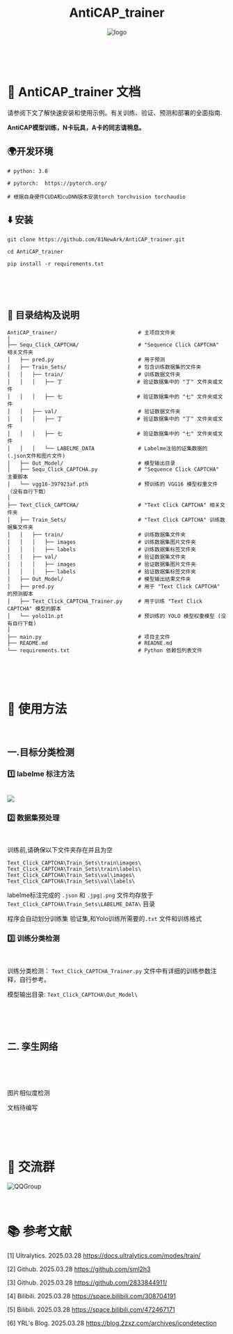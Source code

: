 <div align="center">

# AntiCAP_trainer

<img src=Docs/logo.jpg alt="logo">
</div>

<div align="center">
<br>
</div>

<br>
<br>
<br>


# 📄 AntiCAP_trainer 文档

请参阅下文了解快速安装和使用示例。有关训练、验证、预测和部署的全面指南.

<b>AntiCAP模型训练，N卡玩具，A卡的同志请稍息。</b>


## 🌍开发环境
```
# python: 3.8

# pytorch:  https://pytorch.org/

# 根据自身硬件CUDA和cuDNN版本安装torch torchvision torchaudio
```


## ⬇️ 安装
```
git clone https://github.com/81NewArk/AntiCAP_trainer.git

cd AntiCAP_trainer

pip install -r requirements.txt
```
<br>
<br>
<br>

## 📁 目录结构及说明
```
AntiCAP_trainer/                          # 主项目文件夹
│
├── Sequ_Click_CAPTCHA/                   # "Sequence Click CAPTCHA" 相关文件夹
│   ├── pred.py                           # 用于预测
│   ├── Train_Sets/                       # 包含训练数据集的文件夹
│   │   ├── train/                        # 训练数据文件夹
│   │   │   ├── 丁                        # 验证数据集中的 "丁" 文件夹或文件
│   │   │   ├── 七                        # 验证数据集中的 "七" 文件夹或文件
│   │   ├── val/                          # 验证数据文件夹
│   │   │   ├── 丁                        # 验证数据集中的 "丁" 文件夹或文件
│   │   │   ├── 七                        # 验证数据集中的 "七" 文件夹或文件
│   │   │   └── LABELME_DATA              # Labelme注验的证集数据的 (.json文件和图片文件)
│   ├── Out_Model/                        # 模型输出目录
│   ├── Sequ_Click_CAPTCHA.py             # "Sequence Click CAPTCHA" 主要脚本
│   └── vgg16-397923af.pth                # 预训练的 VGG16 模型权重文件 （没有自行下载）
│
├── Text_Click_CAPTCHA/                   # "Text Click CAPTCHA" 相关文件夹
│   ├── Train_Sets/                       # "Text Click CAPTCHA" 训练数据集文件夹
│   │   ├── train/                        # 训练数据集文件夹
│   │   │   ├── images                    # 训练数据集图片文件夹
│   │   │   ├── labels                    # 训练数据集标签文件夹
│   │   ├── val/                          # 验证数据集文件夹
│   │   │   ├── images                    # 验证数据集图片文件夹
│   │   │   ├── labels                    # 验证数据集标签文件夹
│   ├── Out_Model/                        # 模型输出结果文件夹
│   ├── pred.py                           # 用于 "Text Click CAPTCHA" 的预测脚本
│   ├── Text_Click_CAPTCHA_Trainer.py     # 用于训练 "Text Click CAPTCHA" 模型的脚本
│   └── yolo11n.pt                        # 预训练的 YOLO 模型权重模型 (没有自行下载)
│
├── main.py                               # 项目主文件
├── README.md                             # READNE.md
└── requirements.txt                      # Python 依赖包列表文件
```
<br>
<br>
<br>

# 🧰 使用方法
<br>


## 一.目标分类检测

### 1️⃣ labelme 标注方法  

<br>

<img src=Docs/Text_Click_Lambel.png >


### 2️⃣ 数据集预处理

<br>

训练前,请确保以下文件夹存在并且为空

`Text_Click_CAPTCHA\Train_Sets\train\images\`  
`Text_Click_CAPTCHA\Train_Sets\train\labels\`  
`Text_Click_CAPTCHA\Train_Sets\val\images\`    
`Text_Click_CAPTCHA\Train_Sets\val\labels\` 

labelme标注完成的 `.json` 和 `.jpg|.png` 文件均存放于 `Text_Click_CAPTCHA\Train_Sets\LABELME_DATA\` 目录

程序会自动划分训练集 验证集,和Yolo训练所需要的`.txt` 文件和训练格式

### 3️⃣ 训练分类检测

<br>

训练分类检测： `Text_Click_CAPTCHA_Trainer.py` 文件中有详细的训练参数注释，自行参考。

模型输出目录:  `Text_Click_CAPTCHA\Out_Model\` 


<br>
<br>
<br>

## 二. 孪生网络

<br>
<br>
<br>

图片相似度检测

文档待编写

<br>
<br>
<br>


# 🐧 交流群

<img src=Docs/QQ_Group.png alt="QQGroup">



<br>
<br>
<br>

# 📚 参考文献

[1] Ultralytics. 2025.03.28 https://docs.ultralytics.com/modes/train/

[2] Github. 2025.03.28 https://github.com/sml2h3

[3] Github. 2025.03.28 https://github.com/2833844911/

[4] Bilibili. 2025.03.28 https://space.bilibili.com/308704191

[5] Bilibili. 2025.03.28 https://space.bilibili.com/472467171

[6] YRL's Blog. 2025.03.28 https://blog.2zxz.com/archives/icondetection

